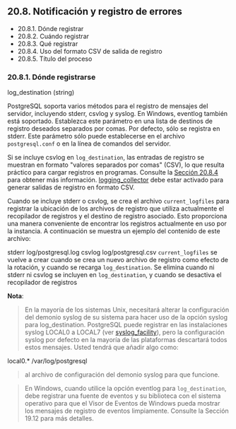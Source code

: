 ## 20.8. Notificación y registro de errores

* 20.8.1. Dónde registrar
* 20.8.2. Cuándo registrar
* 20.8.3. Qué registrar
* 20.8.4. Uso del formato CSV de salida de registro
* 20.8.5. Título del proceso

### 20.8.1. Dónde registrarse

log_destination (string)

PostgreSQL soporta varios métodos para el registro de mensajes del servidor, incluyendo stderr, csvlog y syslog. En Windows, eventlog también está soportado. Establezca este parámetro en una lista de destinos de registro deseados separados por comas. Por defecto, sólo se registra en stderr. Este parámetro sólo puede establecerse en el archivo `postgresql.conf` o en la línea de comandos del servidor.

Si se incluye csvlog en `log_destination`, las entradas de registro se muestran en formato "valores separados por comas" (CSV), lo que resulta práctico para cargar registros en programas. Consulte la [Sección 20.8.4](https://www.postgresql.org/docs/14/runtime-config-logging.html#RUNTIME-CONFIG-LOGGING-CSVLOG) para obtener más información. [logging_collector](https://www.postgresql.org/docs/14/runtime-config-logging.html#GUC-LOGGING-COLLECTOR) debe estar activado para generar salidas de registro en formato CSV.

Cuando se incluye stderr o csvlog, se crea el archivo `current_logfiles` para registrar la ubicación de los archivos de registro que utiliza actualmente el recopilador de registros y el destino de registro asociado. Esto proporciona una manera conveniente de encontrar los registros actualmente en uso por la instancia. A continuación se muestra un ejemplo del contenido de este archivo:

stderr log/postgresql.log
csvlog log/postgresql.csv
`current_logfiles` se vuelve a crear cuando se crea un nuevo archivo de registro como efecto de la rotación, y cuando se recarga `log_destination`. Se elimina cuando ni stderr ni csvlog se incluyen en `log_destination`, y cuando se desactiva el recopilador de registros

**Nota**:

> En la mayoría de los sistemas Unix, necesitará alterar la configuración del demonio syslog de su sistema para hacer uso de la opción syslog para log_destination. PostgreSQL puede registrar en las instalaciones syslog LOCAL0 a LOCAL7 (ver [syslog_facility](https://www.postgresql.org/docs/14/runtime-config-logging.html#GUC-SYSLOG-FACILITY)), pero la configuración syslog por defecto en la mayoría de las plataformas descartará todos estos mensajes. Usted tendrá que añadir algo como:

local0.* /var/log/postgresql
> al archivo de configuración del demonio syslog para que funcione.

> En Windows, cuando utilice la opción eventlog para `log_destination`, debe registrar una fuente de eventos y su biblioteca con el sistema operativo para que el Visor de Eventos de Windows pueda mostrar los mensajes de registro de eventos limpiamente. Consulte la Sección 19.12 para más detalles.
